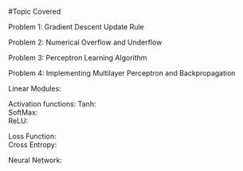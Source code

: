 
#Topic Covered

Problem 1: Gradient Descent Update Rule

Problem 2: Numerical Overflow and Underflow

Problem 3: Perceptron Learning Algorithm

Problem 4: Implementing Multilayer Perceptron and Backpropagation

Linear Modules:


Activation functions:
Tanh:  
SoftMax:  
ReLU:  

Loss Function:  
Cross Entropy:

Neural Network:
